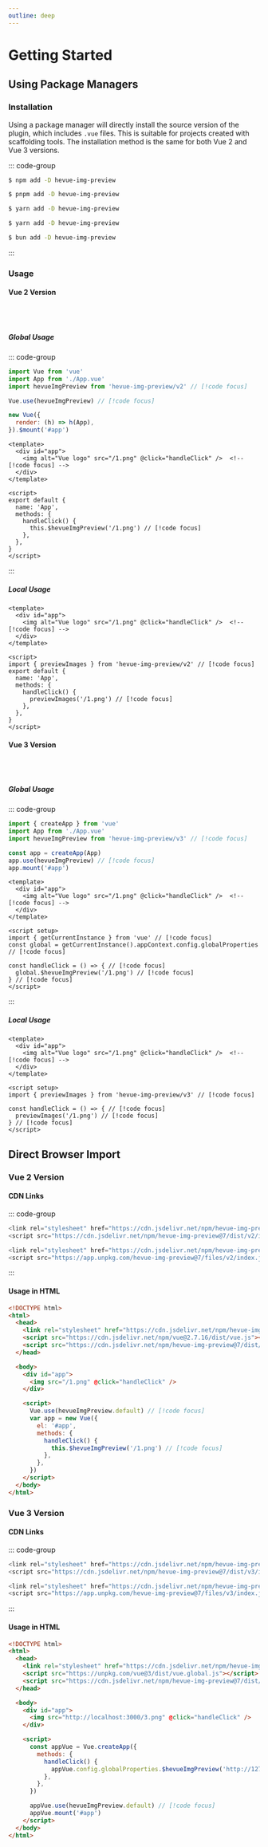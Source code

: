 ```yaml
---
outline: deep
---
```


# Getting Started

## Using Package Managers

### Installation

Using a package manager will directly install the source version of the plugin, which includes `.vue` files. This is suitable for projects created with scaffolding tools. The installation method is the same for both Vue 2 and Vue 3 versions.

::: code-group

```sh [npm]
$ npm add -D hevue-img-preview
```

```sh [pnpm]
$ pnpm add -D hevue-img-preview
```

```sh [yarn]
$ yarn add -D hevue-img-preview
```

```sh [yarn (pnp)]
$ yarn add -D hevue-img-preview
```

```sh [bun]
$ bun add -D hevue-img-preview
```

:::

### Usage

#### Vue 2 Version

</br></br>

##### Global Usage

::: code-group

```js [main.js]
import Vue from 'vue'
import App from './App.vue'
import hevueImgPreview from 'hevue-img-preview/v2' // [!code focus]

Vue.use(hevueImgPreview) // [!code focus]

new Vue({
  render: (h) => h(App),
}).$mount('#app')
```
```vue [home.vue]
<template>
  <div id="app">
    <img alt="Vue logo" src="/1.png" @click="handleClick" />  <!-- [!code focus] -->
  </div>
</template>

<script>
export default {
  name: 'App',
  methods: {
    handleClick() {
      this.$hevueImgPreview('/1.png') // [!code focus]
    },
  },
}
</script>
```
:::

##### Local Usage

```vue [home.vue]
<template>
  <div id="app">
    <img alt="Vue logo" src="/1.png" @click="handleClick" />  <!-- [!code focus] -->
  </div>
</template>

<script>
import { previewImages } from 'hevue-img-preview/v2' // [!code focus]
export default {
  name: 'App',
  methods: {
    handleClick() {
      previewImages('/1.png') // [!code focus]
    },
  },
}
</script>
```

#### Vue 3 Version

</br></br>

##### Global Usage

::: code-group

```js [main.js]
import { createApp } from 'vue'
import App from './App.vue'
import hevueImgPreview from 'hevue-img-preview/v3' // [!code focus]

const app = createApp(App)
app.use(hevueImgPreview) // [!code focus]
app.mount('#app')
```

```vue [home.vue]
<template>
  <div id="app">
    <img alt="Vue logo" src="/1.png" @click="handleClick" />  <!-- [!code focus] -->
  </div>
</template>

<script setup>
import { getCurrentInstance } from 'vue' // [!code focus]
const global = getCurrentInstance().appContext.config.globalProperties // [!code focus]

const handleClick = () => { // [!code focus]
  global.$hevueImgPreview('/1.png') // [!code focus]
} // [!code focus]
</script>
```
:::

##### Local Usage

```vue [home.vue]
<template>
  <div id="app">
    <img alt="Vue logo" src="/1.png" @click="handleClick" />  <!-- [!code focus] -->
  </div>
</template>

<script setup>
import { previewImages } from 'hevue-img-preview/v3' // [!code focus]

const handleClick = () => { // [!code focus]
  previewImages('/1.png') // [!code focus]
} // [!code focus]
</script>
```

## Direct Browser Import

### Vue 2 Version

#### CDN Links

::: code-group

```js [jsdelivr]
<link rel="stylesheet" href="https://cdn.jsdelivr.net/npm/hevue-img-preview@7/dist/v2/index.css"/>
<script src="https://cdn.jsdelivr.net/npm/hevue-img-preview@7/dist/v2/index.js"></script>
```

```js [unpkg]
<link rel="stylesheet" href="https://cdn.jsdelivr.net/npm/hevue-img-preview@7/dist/v2/index.css"/>
<script src="https://app.unpkg.com/hevue-img-preview@7/files/v2/index.js"></script>
```
:::

#### Usage in HTML

```html
<!DOCTYPE html>
<html>
  <head>
    <link rel="stylesheet" href="https://cdn.jsdelivr.net/npm/hevue-img-preview@7/dist/v2/index.css"/> <!-- [!code focus] -->
    <script src="https://cdn.jsdelivr.net/npm/vue@2.7.16/dist/vue.js"></script>
    <script src="https://cdn.jsdelivr.net/npm/hevue-img-preview@7/dist/v2/index.js"></script> <!-- [!code focus] -->
  </head>

  <body>
    <div id="app">
      <img src="/1.png" @click="handleClick" />
    </div>

    <script>
      Vue.use(hevueImgPreview.default) // [!code focus]
      var app = new Vue({
        el: '#app',
        methods: {
          handleClick() {
            this.$hevueImgPreview('/1.png') // [!code focus]
          },
        },
      })
    </script>
  </body>
</html>

```

### Vue 3 Version

#### CDN Links

::: code-group

```js [jsdelivr]
<link rel="stylesheet" href="https://cdn.jsdelivr.net/npm/hevue-img-preview@7/dist/v3/index.css"/>
<script src="https://cdn.jsdelivr.net/npm/hevue-img-preview@7/dist/v3/index.js"></script>
```

```js [unpkg]
<link rel="stylesheet" href="https://cdn.jsdelivr.net/npm/hevue-img-preview@7/dist/v3/index.css"/>
<script src="https://app.unpkg.com/hevue-img-preview@7/files/v3/index.js"></script>
```
:::

#### Usage in HTML

```html
<!DOCTYPE html>
<html>
  <head>
    <link rel="stylesheet" href="https://cdn.jsdelivr.net/npm/hevue-img-preview@7/dist/v3/index.css"/> <!-- [!code focus] -->
    <script src="https://unpkg.com/vue@3/dist/vue.global.js"></script>
    <script src="https://cdn.jsdelivr.net/npm/hevue-img-preview@7/dist/v3/index.js"></script> <!-- [!code focus] -->
  </head>

  <body>
    <div id="app">
      <img src="http://localhost:3000/3.png" @click="handleClick" />
    </div>

    <script>
      const appVue = Vue.createApp({
        methods: {
          handleClick() {
            appVue.config.globalProperties.$hevueImgPreview('http://127.0.0.1:5173/3.png') // [!code focus]
          },
        },
      })

      appVue.use(hevueImgPreview.default) // [!code focus]
      appVue.mount('#app')
    </script>
  </body>
</html>

```
